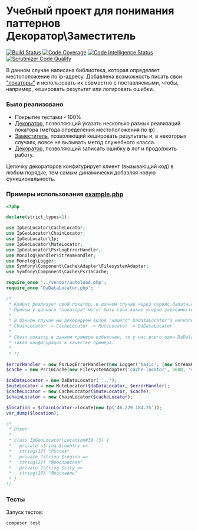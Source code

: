 # Учебный проект для понимания паттернов Декоратор\Заместитель

[![Build Status](https://scrutinizer-ci.com/g/PankovAlxndr/ip-geo-locator/badges/build.png?b=main)](https://scrutinizer-ci.com/g/PankovAlxndr/ip-geo-locator/build-status/main)
[![Code Coverage](https://scrutinizer-ci.com/g/PankovAlxndr/ip-geo-locator/badges/coverage.png?b=main)](https://scrutinizer-ci.com/g/PankovAlxndr/ip-geo-locator/?branch=main)
[![Code Intelligence Status](https://scrutinizer-ci.com/g/PankovAlxndr/ip-geo-locator/badges/code-intelligence.svg?b=main)](https://scrutinizer-ci.com/code-intelligence)
[![Scrutinizer Code Quality](https://scrutinizer-ci.com/g/PankovAlxndr/ip-geo-locator/badges/quality-score.png?b=main)](https://scrutinizer-ci.com/g/PankovAlxndr/ip-geo-locator/?branch=main)

В данном случае написана библиотека, которая определяет местоположение по ip-адресу.
Добавлена возможность писать свои ["локаторы"](example%2FDaDataLocator.php) и использовать их совместно с поставляемыми, чтобы, например, кешировать результат или логировать ошибки.

### Было реализовано ###
- Покрытие тестами - 100%
- [Декоратор](src%2FChainLocator.php), позволяющий указать несколько разных реализаций локатора (метода определения местоположения по ip) .
- [Заместитель](src%2FCacheLocator.php), позволяющий кешировать результаты и, в некоторых случаях, вовсе не вызывать метод служебного класса.
- [Декоратор](src%2FMuteLocator.php), позволяющий записать ошибку в лог и продолжить работу.

Цепочку декораторов конфигурирует клиент (вызывающий код) в любом порядке, тем самым динамически добавляя новую функциональность.

### Примеры использования [example.php](example%2Fexample.php)
```php
<?php

declare(strict_types=1);

use IpGeoLocator\CacheLocator;
use IpGeoLocator\ChainLocator;
use IpGeoLocator\Ip;
use IpGeoLocator\MuteLocator;
use IpGeoLocator\PsrLogErrorHandler;
use Monolog\Handler\StreamHandler;
use Monolog\Logger;
use Symfony\Component\Cache\Adapter\FilesystemAdapter;
use Symfony\Component\Cache\Psr16Cache;

require_once '../vendor/autoload.php';
require_once 'DaDataLocator.php';

/*
 * Клиент реализует свой локатор, в данном случае через сервис dadata.ru.
 * Причем у данного "локатора" могут быть свои какие угодно зависимости, главное реализовать интерфейс (контракт)
 *
 * В данном случае мы декорируем вызов "нашего" DaDataLocator'а несколькими другими "локаторами"
 * ChainLocator -> CacheLocator -> MuteLocator -> DaDataLocator
 *
 * Chain локатор в данном примере избыточен, тк у нас всего один DaDataLocator,
 * такая конфигурация в качестве примера.
 *
 * */

$errorHandler = new PsrLogErrorHandler(new Logger('basic', [new StreamHandler('var/ip-geo-locator.log')]));
$cache = new Psr16Cache(new FilesystemAdapter('cache-locator', 3600, 'var'));

$daDataLocator = new DaDataLocator('...');
$muteLocator = new MuteLocator($daDataLocator, $errorHandler);
$cacheLocator = new CacheLocator($muteLocator, $cache);
$chainLocator = new ChainLocator($cacheLocator);

$location = $chainLocator->locate(new Ip('46.229.184.75'));
var_dump($location);

/*
 * Ответ
 *
 * class IpGeoLocator\Location#30 (3) {
 *   private string $country =>
 *   string(12) "Россия"
 *   private ?string $region =>
 *   string(22) "Ярославская"
 *   private ?string $city =>
 *   string(18) "Ярославль"
 * }
*/
```

### Тесты

Запуск тестов:

``` bash
composer test
```